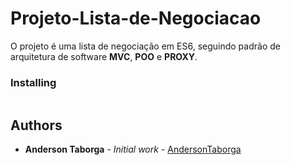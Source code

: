 # Projeto-Lista-de-Negociacao
O projeto é uma lista de negociação em ES6, seguindo padrão de arquitetura de software **MVC**, **POO** e **PROXY**.

### Installing
```
```
## Authors

* **Anderson Taborga** - *Initial work* - [AndersonTaborga](https://github.com/AndersonTaborga)


